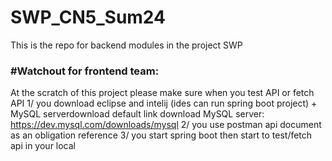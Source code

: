 # SWP_CN5_Sum24
This is the repo for backend modules in the project SWP

### #Watchout for frontend team:

At the scratch of this project please make sure when you test API or fetch API
1/ you download eclipse and intelij (ides can run spring boot project) + MySQL serverdownload default
link download MySQL server:
https://dev.mysql.com/downloads/mysql
2/ you use postman api document as an obligation reference
3/ you start spring boot then start to test/fetch api in your local